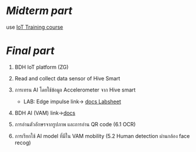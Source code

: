 # ***Midterm part***

use [IoT Training course](https://github.com/Advance-Innovation-Centre-AIC/IIoT_Training_course/tree/main/IoT_PLC)

# ***Final part***

1. BDH IoT platform (ZG)

2. Read and collect data sensor of Hive Smart
         
3. การเทรน AI โดยใช้ข้อมูล Accelerometer จาก Hive smart 
   
   - LAB: Edge impulse link-> [docs Labsheet](https://docs.google.com/document/d/1syzVW1PUexT4INDyOUskrOI-jjgmZYpYaTEhgFtoLpE/edit?usp=sharing)

4. BDH AI (VAM) link->[docs](https://github.com/Advance-Innovation-Centre-AIC/EE_Curriculum/blob/main/term2_65_EE59_ES_Design/docs/buuMobilityV1-3.pdf)
5. การอ่านตัวอักษรจากรูปภาพ และการอ่าน QR code (6.1 OCR) 
6. การเรียกใช้ AI model ที่มีใน VAM mobility (5.2 Human detection ผ่านกล้อง face recog)

